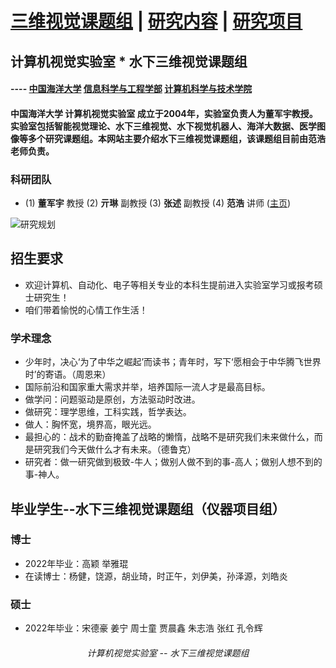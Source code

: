 # <a href="/index.html">三维视觉课题组</a> | <a href="/research.html">研究内容</a> | <a href="/project.html">研究项目</a>
## 计算机视觉实验室 * 水下三维视觉课题组
#### ----  <a href="http://www.ouc.edu.cn/">中国海洋大学</a> <a href="http://it.ouc.edu.cn/">信息科学与工程学部</a> <a href="http://it.ouc.edu.cn/cs/">计算机科学与技术学院</a>  
#### 中国海洋大学 计算机视觉实验室 成立于2004年，实验室负责人为董军宇教授。实验室包括智能视觉理论、水下三维视觉、水下视觉机器人、海洋大数据、医学图像等多个研究课题组。本网站主要介绍水下三维视觉课题组，该课题组目前由范浩老师负责。

### 科研团队   
* (1) **董军宇** 教授    (2) **亓琳** 副教授    (3) **张述** 副教授    (4) **范浩** 讲师 (<a href="http://it.ouc.edu.cn/fh/main.htm">主页</a>)

![研究规划](https://user-images.githubusercontent.com/57893728/162727493-a789eaa0-d145-4488-8591-4524c7b23228.png)

## 招生要求
* 欢迎计算机、自动化、电子等相关专业的本科生提前进入实验室学习或报考硕士研究生！
* 咱们带着愉悦的心情工作生活！

### 学术理念
* 少年时，决心‘为了中华之崛起’而读书；青年时，写下‘愿相会于中华腾飞世界时’的寄语。（周恩来）
* 国际前沿和国家重大需求并举，培养国际一流人才是最高目标。
* 做学问：问题驱动是原创，方法驱动时改进。
* 做研究：理学思维，工科实践，哲学表达。
* 做人：胸怀宽，境界高，眼光远。
* 最担心的：战术的勤奋掩盖了战略的懒惰，战略不是研究我们未来做什么，而是研究我们今天做什么才有未来。（德鲁克）
* 研究者：做一研究做到极致-牛人；做别人做不到的事-高人；做别人想不到的事-神人。

## 毕业学生--水下三维视觉课题组（仪器项目组）
### 博士
* 2022年毕业：高颖 举雅琨
* 在读博士：杨健，饶源，胡业琦，时正午，刘伊美，孙泽源，刘皓炎

### 硕士
* 2022年毕业：宋德豪 姜宁 周士童 贾晨鑫 朱志浩 张红 孔令辉

<h6 align = "center">计算机视觉实验室 -- 水下三维视觉课题组</h6>






